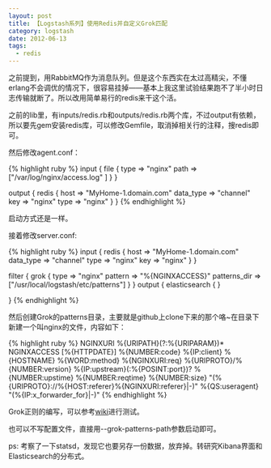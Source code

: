```yaml
---
layout: post
title: 【Logstash系列】使用Redis并自定义Grok匹配
category: logstash
date: 2012-06-13
tags:
  - redis
---
```

之前提到，用RabbitMQ作为消息队列。但是这个东西实在太过高精尖，不懂erlang不会调优的情况下，很容易挂掉——基本上我这里试验结果跑不了半小时日志传输就断了。所以改用简单易行的redis来干这个活。

之前的lib里，有inputs/redis.rb和outputs/redis.rb两个库，不过output有依赖，所以要先gem安装redis库，可以修改Gemfile，取消掉相关行的注释，搜redis即可。

然后修改agent.conf：

{% highlight ruby %}
input {
  file {
    type => "nginx"
    path => ["/var/log/nginx/access.log" ]
  }
}

output {
  redis {
    host => "MyHome-1.domain.com"
    data_type => "channel"
    key => "nginx"
    type => "nginx"
  }
}
{% endhighlight %}

启动方式还是一样。

接着修改server.conf:

{% highlight ruby %}
input {
  redis {
    host => "MyHome-1.domain.com"
    data_type => "channel"
    type => "nginx"
    key => "nginx"
  }
}

filter {
  grok {
    type => "nginx"
    pattern => "%{NGINXACCESS}"
    patterns_dir => ["/usr/local/logstash/etc/patterns"]
  }
}
output {
  elasticsearch { }

}
{% endhighlight %}

然后创建Grok的patterns目录，主要就是github上clone下来的那个咯~在目录下新建一个叫nginx的文件，内容如下：

{% highlight ruby %}
NGINXURI %{URIPATH}(?:%{URIPARAM})*
NGINXACCESS \[%{HTTPDATE}\] %{NUMBER:code} %{IP:client} %{HOSTNAME} %{WORD:method} %{NGINXURI:req} %{URIPROTO}/%{NUMBER:version} %{IP:upstream}(:%{POSINT:port})? %{NUMBER:upstime} %{NUMBER:reqtime} %{NUMBER:size} "(%{URIPROTO}://%{HOST:referer}%{NGINXURI:referer}|-)" %{QS:useragent} "(%{IP:x_forwarder_for}|-)"
{% endhighlight %}

Grok正则的编写，可以参考[wiki](https://github.com/logstash/logstash/wiki/Testing-your-Grok-patterns-%28--logstash-1.1.0-and-above-%29)进行测试。

也可以不写配置文件，直接用--grok-patterns-path参数启动即可。

ps: 考察了一下statsd，发现它也要另存一份数据，放弃掉。转研究Kibana界面和Elasticsearch的分布式。

